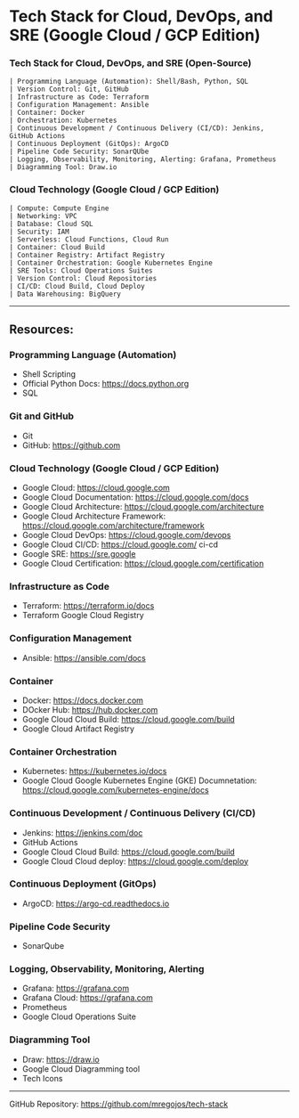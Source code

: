 # Tech Stack for Cloud, DevOps, and SRE (Google Cloud / GCP Edition)

### Tech Stack for Cloud, DevOps, and SRE (Open-Source)
    | Programming Language (Automation): Shell/Bash, Python, SQL
    | Version Control: Git, GitHub
    | Infrastructure as Code: Terraform
    | Configuration Management: Ansible
    | Container: Docker
    | Orchestration: Kubernetes
    | Continuous Development / Continuous Delivery (CI/CD): Jenkins, GitHub Actions
    | Continuous Deployment (GitOps): ArgoCD
    | Pipeline Code Security: SonarQUbe
    | Logging, Observability, Monitoring, Alerting: Grafana, Prometheus
    | Diagramming Tool: Draw.io
    
    
### Cloud Technology (Google Cloud / GCP Edition)
    | Compute: Compute Engine
    | Networking: VPC
    | Database: Cloud SQL
    | Security: IAM
    | Serverless: Cloud Functions, Cloud Run
    | Container: Cloud Build
    | Container Registry: Artifact Registry
    | Container Orchestration: Google Kubernetes Engine
    | SRE Tools: Cloud Operations Suites
    | Version Control: Cloud Repositories
    | CI/CD: Cloud Build, Cloud Deploy
    | Data Warehousing: BigQuery

---
## Resources:

### Programming Language (Automation)
* Shell Scripting
* Official Python Docs: https://docs.python.org
* SQL

### Git and GitHub
* Git
* GitHub: https://github.com

### Cloud Technology (Google Cloud / GCP Edition)

* Google Cloud: https://cloud.google.com
* Google Cloud Documentation: https://cloud.google.com/docs
* Google Cloud Architecture: https://cloud.google.com/architecture
* Google Cloud Architecture Framework: https://cloud.google.com/architecture/framework
* Google Cloud DevOps: https://cloud.google.com/devops
* Google Cloud CI/CD: https://cloud.google.com/ ci-cd
* Google SRE: https://sre.google
* Google Cloud Certification: https://cloud.google.com/certification

### Infrastructure as Code
* Terraform: https://terraform.io/docs
* Terraform Google Cloud Registry

### Configuration Management
* Ansible: https://ansible.com/docs

### Container
* Docker: https://docs.docker.com
* DOcker Hub: https://hub.docker.com
* Google Cloud Cloud Build: https://cloud.google.com/build
* Google Cloud Artifact Registry

### Container Orchestration
* Kubernetes: https://kubernetes.io/docs
* Google Cloud Google Kubernetes Engine (GKE) Documnetation: https://cloud.google.com/kubernetes-engine/docs

### Continuous Development / Continuous Delivery (CI/CD)
* Jenkins: https://jenkins.com/doc
* GitHub Actions
* Google Cloud Cloud Build: https://cloud.google.com/build
* Google Cloud Cloud deploy: https://cloud.google.com/deploy

### Continuous Deployment (GitOps)
* ArgoCD: https://argo-cd.readthedocs.io

### Pipeline Code Security
* SonarQube

### Logging, Observability, Monitoring, Alerting
* Grafana: https://grafana.com
* Grafana Cloud: https://grafana.com
* Prometheus
* Google Cloud Operations Suite

### Diagramming Tool
* Draw: https://draw.io
* Google Cloud Diagramming tool
* Tech Icons

---

GitHub Repository: https://github.com/mregojos/tech-stack